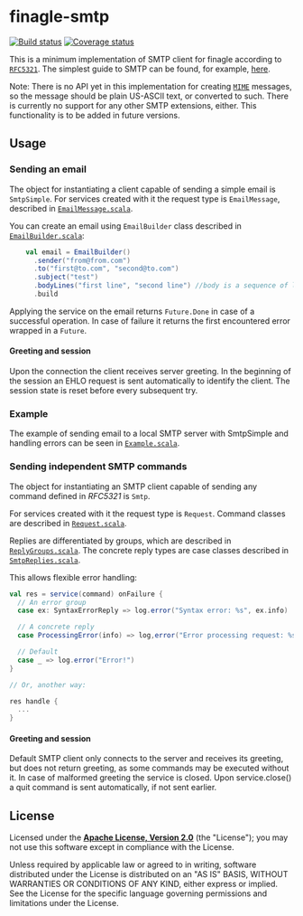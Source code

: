 # finagle-smtp

[![Build status](https://img.shields.io/travis/finagle/finagle-smtp/master.svg)](http://travis-ci.org/finagle/finagle-smtp) [![Coverage status](https://img.shields.io/coveralls/finagle/finagle-smtp/master.svg)](https://coveralls.io/r/finagle/finagle-smtp?branch=master)

This is a minimum implementation of SMTP client for finagle according to 
[`RFC5321`][rfc]. The simplest guide to SMTP can be found, for example, [here][smtp2go].

Note: There is no API yet in this implementation for creating 
[`MIME`][mimewiki] messages, so the message should be plain US-ASCII text, or converted 
to such. There is currently no support for any other SMTP extensions, either. This 
functionality is to be added in future versions.

[rfc]: http://tools.ietf.org/search/rfc5321
[smtp2go]: http://www.smtp2go.com/articles/smtp-protocol
[mimewiki]: http://en.wikipedia.org/wiki/MIME

## Usage

### Sending an email

The object for instantiating a client capable of sending a simple email is `SmtpSimple`.
For services created with it the request type is `EmailMessage`, described in 
[`EmailMessage.scala`][EmailMessage].

You can create an email using `EmailBuilder` class described in [`EmailBuilder.scala`][EmailBuilder]:

```scala
    val email = EmailBuilder()
      .sender("from@from.com")
      .to("first@to.com", "second@to.com")
      .subject("test")
      .bodyLines("first line", "second line") //body is a sequence of lines
      .build
```

Applying the service on the email returns `Future.Done` in case of a successful operation.
In case of failure it returns the first encountered error wrapped in a `Future`.

[EmailMessage]: src/main/scala/com/twitter/finagle/smtp/EmailMessage.scala
[EmailBuilder]: src/main/scala/com/twitter/finagle/smtp/EmailBuilder.scala

#### Greeting and session

Upon the connection the client receives server greeting.
In the beginning of the session an EHLO request is sent automatically to identify the client.
The session state is reset before every subsequent try.

### Example

The example of sending email to a local SMTP server with SmtpSimple and handling errors can be seen 
in [`Example.scala`](src/main/scala/com/twitter/finagle/example/smtp/Example.scala).

### Sending independent SMTP commands

The object for instantiating an SMTP client capable of sending any command defined in *RFC5321* is `Smtp`. 

For services created with it the request type is `Request`. Command classes are described in 
[`Request.scala`][Request]. 

Replies are differentiated by groups, which are described in [`ReplyGroups.scala`][ReplyGroups].
The concrete reply types are case classes described in [`SmtpReplies.scala`][SmtpReplies].

This allows flexible error handling:

```scala
val res = service(command) onFailure {
  // An error group
  case ex: SyntaxErrorReply => log.error("Syntax error: %s", ex.info)

  // A concrete reply
  case ProcessingError(info) => log,error("Error processing request: %s", info)

  // Default
  case _ => log.error("Error!")
}

// Or, another way:

res handle {
  ...
}
```

[Request]: src/main/scala/com/twitter/finagle/smtp/Request.scala
[ReplyGroups]: src/main/scala/com/twitter/finagle/smtp/reply/ReplyGroups.scala
[SmtpReplies]: src/main/scala/com/twitter/finagle/smtp/reply/SmtpReplies.scala

#### Greeting and session

Default SMTP client only connects to the server and receives its greeting, but does not return greeting,
as some commands may be executed without it. In case of malformed greeting the service is closed.
Upon service.close() a quit command is sent automatically, if not sent earlier.

License
-------

Licensed under the **[Apache License, Version 2.0](http://www.apache.org/licenses/LICENSE-2.0)** (the "License");
you may not use this software except in compliance with the License.

Unless required by applicable law or agreed to in writing, software
distributed under the License is distributed on an "AS IS" BASIS,
WITHOUT WARRANTIES OR CONDITIONS OF ANY KIND, either express or implied.
See the License for the specific language governing permissions and
limitations under the License.
